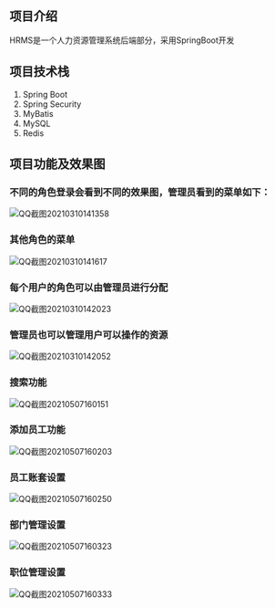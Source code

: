 ## 项目介绍
HRMS是一个人力资源管理系统后端部分，采用SpringBoot开发

## 项目技术栈
1. Spring Boot
2. Spring Security
3. MyBatis
4. MySQL
5. Redis

## 项目功能及效果图

### 不同的角色登录会看到不同的效果图，管理员看到的菜单如下：
![QQ截图20210310141358](https://user-images.githubusercontent.com/69740958/110584929-f59c0b80-81aa-11eb-9b05-78da5e433fe3.png)

### 其他角色的菜单
![QQ截图20210310141617](https://user-images.githubusercontent.com/69740958/110585079-3b58d400-81ab-11eb-8fab-68ef36363692.png)

### 每个用户的角色可以由管理员进行分配
![QQ截图20210310142023](https://user-images.githubusercontent.com/69740958/110585577-f71a0380-81ab-11eb-89c0-d186394fa7e7.png)

### 管理员也可以管理用户可以操作的资源
![QQ截图20210310142052](https://user-images.githubusercontent.com/69740958/110585631-0bf69700-81ac-11eb-89a8-0e2623045adc.png)

### 搜索功能
![QQ截图20210507160151](https://user-images.githubusercontent.com/69740958/117418366-ea1c5500-af4d-11eb-892b-98d269ec92b3.png)

### 添加员工功能
![QQ截图20210507160203](https://user-images.githubusercontent.com/69740958/117418413-f7d1da80-af4d-11eb-8334-2df594cf0b74.png)

### 员工账套设置
![QQ截图20210507160250](https://user-images.githubusercontent.com/69740958/117418467-091ae700-af4e-11eb-82a8-ed40a3742980.png)

### 部门管理设置
![QQ截图20210507160323](https://user-images.githubusercontent.com/69740958/117418519-19cb5d00-af4e-11eb-9909-12f7d84cd6bc.png)

### 职位管理设置
![QQ截图20210507160333](https://user-images.githubusercontent.com/69740958/117418571-2780e280-af4e-11eb-98ba-ace730272709.png)




